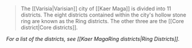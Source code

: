 > The [[Varisia|Varisian]] city of [[Kaer Maga]] is divided into 11 districts. The eight districts contained within the city's hollow stone ring are known as the Ring districts. The other three are the [[Core district|Core districts]].

*For a list of the districts, see [[Kaer MagaRing districts|Ring Districts]].*






